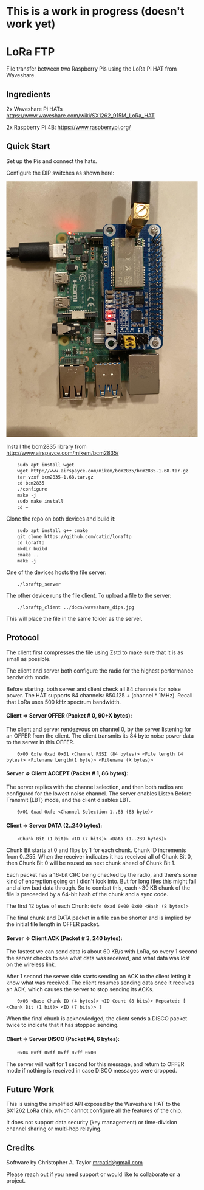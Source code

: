 # This is a work in progress (doesn't work yet)

# LoRa FTP

File transfer between two Raspberry Pis using the LoRa Pi HAT from Waveshare.


## Ingredients

2x Waveshare Pi HATs
https://www.waveshare.com/wiki/SX1262_915M_LoRa_HAT

2x Raspberry Pi 4B:
https://www.raspberrypi.org/


## Quick Start

Set up the Pis and connect the hats.

Configure the DIP switches as shown here:

![alt text](https://github.com/catid/loraftp/raw/master/docs/waveshare_dips.jpg "DIP switch settings for LoRa HAT")

Install the bcm2835 library from http://www.airspayce.com/mikem/bcm2835/

```
    sudo apt install wget
    wget http://www.airspayce.com/mikem/bcm2835/bcm2835-1.68.tar.gz
    tar vzxf bcm2835-1.68.tar.gz
    cd bcm2835
    ./configure
    make -j
    sudo make install
    cd ~
```

Clone the repo on both devices and build it:

```
    sudo apt install g++ cmake
    git clone https://github.com/catid/loraftp
    cd loraftp
    mkdir build
    cmake ..
    make -j
```

One of the devices hosts the file server:

```
    ./loraftp_server
```

The other device runs the file client.  To upload a file to the server:

```
    ./loraftp_client ../docs/waveshare_dips.jpg
```

This will place the file in the same folder as the server.


## Protocol

The client first compresses the file using Zstd to make sure that it is as small as possible.

The client and server both configure the radio for the highest performance bandwidth mode.

Before starting, both server and client check all 84 channels for noise power.
The HAT supports 84 channels: 850.125 + (channel * 1MHz).  Recall that LoRa uses 500 kHz spectrum bandwidth.


#### Client => Server OFFER (Packet # 0, 90+X bytes):

The client and server rendezvous on channel 0, by the server listening for an OFFER from the client.
The client transmits its 84 byte noise power data to the server in this OFFER.

```
    0x00 0xfe 0xad 0x01 <Channel RSSI (84 bytes)> <File length (4 bytes)> <Filename Length(1 byte)> <Filename (X bytes)>
```


#### Server => Client ACCEPT (Packet # 1, 86 bytes):

The server replies with the channel selection, and then both radios are configured for the lowest noise channel.
The server enables Listen Before Transmit (LBT) mode, and the client disables LBT.

```
    0x01 0xad 0xfe <Channel Selection 1..83 (83 byte)>
```


#### Client => Server DATA (2..240 bytes):

```
    <Chunk Bit (1 bit)> <ID (7 bits)> <Data (1..239 bytes)>
```

Chunk Bit starts at 0 and flips by 1 for each chunk.
Chunk ID increments from 0..255.
When the receiver indicates it has received all of Chunk Bit 0, then
Chunk Bit 0 will be reused as next chunk ahead of Chunk Bit 1.

Each packet has a 16-bit CRC being checked by the radio, and there's some kind of encryption going on I didn't look into.
But for long files this might fail and allow bad data through.  So to combat this, each ~30 KB chunk of the file is
preceeded by a 64-bit hash of the chunk and a sync code.

The first 12 bytes of each Chunk: `0xfe 0xad 0x00 0x00 <Hash (8 bytes)>`

The final chunk and DATA packet in a file can be shorter and is implied by the initial file length in OFFER packet.


#### Server => Client ACK (Packet # 3, 240 bytes):

The fastest we can send data is about 60 KB/s with LoRa, so every 1 second the server checks
to see what data was received, and what data was lost on the wireless link.

After 1 second the server side starts sending an ACK to the client letting it know what was received.
The client resumes sending data once it receives an ACK, which causes the server to stop sending its ACKs.

```
    0x03 <Base Chunk ID (4 bytes)> <ID Count (8 bits)> Repeated: [ <Chunk Bit (1 bit)> <ID (7 bits)> ]
```


When the final chunk is acknowledged, the client sends a DISCO packet twice to indicate that it has stopped sending.

#### Client => Server DISCO (Packet #4, 6 bytes):

```
    0x04 0xff 0xff 0xff 0xff 0x00
```

The server will wait for 1 second for this message, and return to OFFER mode if nothing is received in case DISCO messages were dropped.


## Future Work

This is using the simplified API exposed by the Waveshare HAT to the SX1262 LoRa chip, which cannot configure all the features of the chip.

It does not support data security (key management) or time-division channel sharing or multi-hop relaying.


## Credits

Software by Christopher A. Taylor mrcatid@gmail.com

Please reach out if you need support or would like to collaborate on a project.
